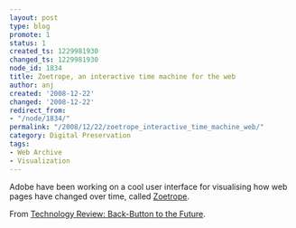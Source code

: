 ```yaml
---
layout: post
type: blog
promote: 1
status: 1
created_ts: 1229981930
changed_ts: 1229981930
node_id: 1834
title: Zoetrope, an interactive time machine for the web
author: anj
created: '2008-12-22'
changed: '2008-12-22'
redirect_from:
- "/node/1834/"
permalink: "/2008/12/22/zoetrope_interactive_time_machine_web/"
category: Digital Preservation
tags:
- Web Archive
- Visualization
---
```

Adobe have been working on a cool user interface for visualising how web pages have changed over time, called <a href="http://www.cond.org/zoetrope.html">Zoetrope</a>.  

From <a href="http://www.technologyreview.com/web/21769/?a=f">Technology Review: Back-Button to the Future</a>.

